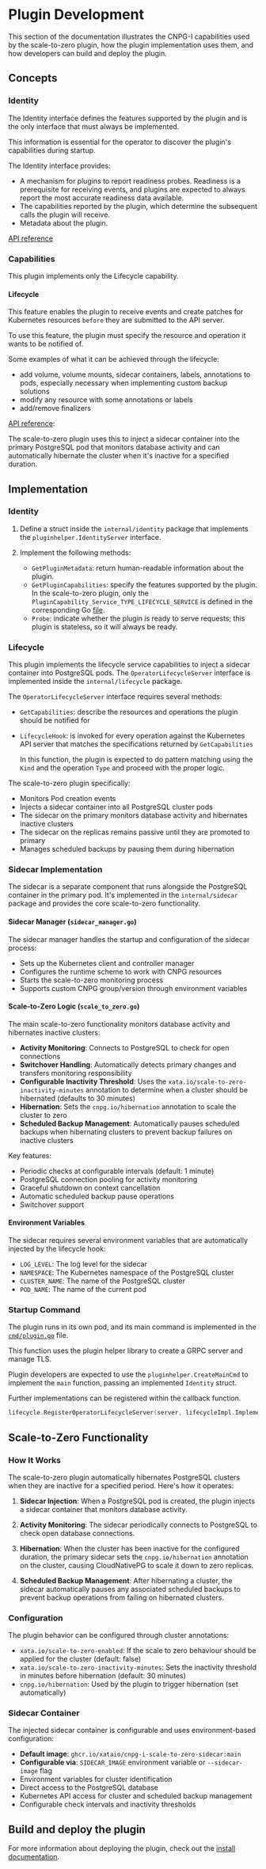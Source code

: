 # Plugin Development

This section of the documentation illustrates the CNPG-I capabilities used by
the scale-to-zero plugin, how the plugin implementation uses them, and how
developers can build and deploy the plugin.

## Concepts

### Identity

The Identity interface defines the features supported by the plugin and is the
only interface that must always be implemented.

This information is essential for the operator to discover the plugin's
capabilities during startup.

The Identity interface provides:

- A mechanism for plugins to report readiness probes. Readiness is a
  prerequisite for receiving events, and plugins are expected to always report
  the most accurate readiness data available.
- The capabilities reported by the plugin, which determine the subsequent calls
  the plugin will receive.
- Metadata about the plugin.

[API reference](https://github.com/cloudnative-pg/cnpg-i/blob/main/proto/identity.proto)

### Capabilities

This plugin implements only the Lifecycle capability.

#### Lifecycle

This feature enables the plugin to receive events and create patches for
Kubernetes resources `before` they are submitted to the API server.

To use this feature, the plugin must specify the resource and operation it wants
to be notified of.

Some examples of what it can be achieved through the lifecycle:

- add volume, volume mounts, sidecar containers, labels, annotations to pods,
  especially necessary when implementing custom backup solutions
- modify any resource with some annotations or labels
- add/remove finalizers

[API reference](https://github.com/cloudnative-pg/cnpg-i/blob/main/proto/operator_lifecycle.proto):

The scale-to-zero plugin uses this to inject a sidecar container into the primary
PostgreSQL pod that monitors database activity and can automatically hibernate the
cluster when it's inactive for a specified duration.

## Implementation

### Identity

1. Define a struct inside the `internal/identity` package that implements
   the `pluginhelper.IdentityServer` interface.

2. Implement the following methods:

   - `GetPluginMetadata`: return human-readable information about the plugin.
   - `GetPluginCapabilities`: specify the features supported by the plugin. In
     the scale-to-zero plugin, only the
     `PluginCapability_Service_TYPE_LIFECYCLE_SERVICE` is defined in the
     corresponding Go [file](../internal/identity/impl.go).
   - `Probe`: indicate whether the plugin is ready to serve requests; this
     plugin is stateless, so it will always be ready.

### Lifecycle

This plugin implements the lifecycle service capabilities to inject a sidecar
container into PostgreSQL pods. The `OperatorLifecycleServer` interface is implemented
inside the `internal/lifecycle` package.

The `OperatorLifecycleServer` interface requires several methods:

- `GetCapabilities`: describe the resources and operations the plugin should be
  notified for

- `LifecycleHook`: is invoked for every operation against the Kubernetes API
  server that matches the specifications returned by `GetCapabilities`

  In this function, the plugin is expected to do pattern matching using
  the `Kind` and the operation `Type` and proceed with the proper logic.

The scale-to-zero plugin specifically:

- Monitors Pod creation events
- Injects a sidecar container into all PostgreSQL cluster pods
- The sidecar on the primary monitors database activity and hibernates inactive clusters
- The sidecar on the replicas remains passive until they are promoted to primary
- Manages scheduled backups by pausing them during hibernation

### Sidecar Implementation

The sidecar is a separate component that runs alongside the PostgreSQL container
in the primary pod. It's implemented in the `internal/sidecar` package and provides
the core scale-to-zero functionality.

#### Sidecar Manager (`sidecar_manager.go`)

The sidecar manager handles the startup and configuration of the sidecar process:

- Sets up the Kubernetes client and controller manager
- Configures the runtime scheme to work with CNPG resources
- Starts the scale-to-zero monitoring process
- Supports custom CNPG group/version through environment variables

#### Scale-to-Zero Logic (`scale_to_zero.go`)

The main scale-to-zero functionality monitors database activity and hibernates inactive clusters:

- **Activity Monitoring**: Connects to PostgreSQL to check for open connections
- **Switchover Handling**: Automatically detects primary changes and transfers monitoring responsibility
- **Configurable Inactivity Threshold**: Uses the `xata.io/scale-to-zero-inactivity-minutes`
  annotation to determine when a cluster should be hibernated (defaults to 30 minutes)
- **Hibernation**: Sets the `cnpg.io/hibernation` annotation to scale the cluster to zero
- **Scheduled Backup Management**: Automatically pauses scheduled backups when hibernating clusters to prevent backup failures on inactive clusters

Key features:

- Periodic checks at configurable intervals (default: 1 minute)
- PostgreSQL connection pooling for activity monitoring
- Graceful shutdown on context cancellation
- Automatic scheduled backup pause operations
- Switchover support

#### Environment Variables

The sidecar requires several environment variables that are automatically injected
by the lifecycle hook:

- `LOG_LEVEL`: The log level for the sidecar
- `NAMESPACE`: The Kubernetes namespace of the PostgreSQL cluster
- `CLUSTER_NAME`: The name of the PostgreSQL cluster
- `POD_NAME`: The name of the current pod

### Startup Command

The plugin runs in its own pod, and its main command is implemented in
the [`cmd/plugin.go`](<(../cmd/plugin/plugin.go)>) file.

This function uses the plugin helper library to create a GRPC server and manage
TLS.

Plugin developers are expected to use the `pluginhelper.CreateMainCmd`
to implement the `main` function, passing an implemented `Identity`
struct.

Further implementations can be registered within the callback function.

```go
lifecycle.RegisterOperatorLifecycleServer(server, lifecycleImpl.Implementation{})
```

## Scale-to-Zero Functionality

### How It Works

The scale-to-zero plugin automatically hibernates PostgreSQL clusters when they
are inactive for a specified period. Here's how it operates:

1. **Sidecar Injection**: When a PostgreSQL pod is created, the plugin injects a
   sidecar container that monitors database activity.

2. **Activity Monitoring**: The sidecar periodically connects to PostgreSQL to check open database connections.

3. **Hibernation**: When the cluster has been inactive for the configured duration,
   the primary sidecar sets the `cnpg.io/hibernation` annotation on the cluster, causing
   CloudNativePG to scale it down to zero replicas.

4. **Scheduled Backup Management**: After hibernating a cluster, the sidecar automatically
   pauses any associated scheduled backups to prevent backup operations from failing
   on hibernated clusters.

### Configuration

The plugin behavior can be configured through cluster annotations:

- `xata.io/scale-to-zero-enabled`: If the scale to zero behaviour should be applied for the cluster (default: false)
- `xata.io/scale-to-zero-inactivity-minutes`: Sets the inactivity threshold in minutes before
  hibernation (default: 30 minutes)
- `cnpg.io/hibernation`: Used by the plugin to trigger hibernation (set automatically)

### Sidecar Container

The injected sidecar container is configurable and uses environment-based configuration:

- **Default image**: `ghcr.io/xataio/cnpg-i-scale-to-zero-sidecar:main`
- **Configurable via**: `SIDECAR_IMAGE` environment variable or `--sidecar-image` flag
- Environment variables for cluster identification
- Direct access to the PostgreSQL database
- Kubernetes API access for cluster and scheduled backup management
- Configurable check intervals and inactivity thresholds

## Build and deploy the plugin

For more information about deploying the plugin, check out the [install documentation](../INSTALL.md).
